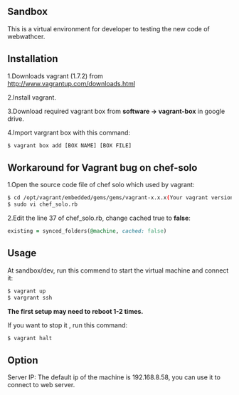Sandbox
---

This is a virtual environment for developer to testing the new code of webwathcer.

Installation
---
1.Downloads vagrant (1.7.2) from http://www.vagrantup.com/downloads.html 

2.Install vagrant.

3.Download required vagrant box from **software -> vagrant-box** in google drive.

4.Import vargrant box with this command:
```bash
$ vagrant box add [BOX NAME] [BOX FILE]
```

Workaround for Vagrant bug on chef-solo
---
1.Open the source code file of chef solo which used by vagrant:
```bash
$ cd /opt/vagrant/embedded/gems/gems/vagrant-x.x.x(Your vagrant version number)/plugins/provisioners/chef/provisioner
$ sudo vi chef_solo.rb
```

2.Edit the line 37 of chef_solo.rb, change cached true to **false**:
```ruby
existing = synced_folders(@machine, cached: false)
```


Usage
---
At sandbox/dev, run this commend to start the virtual machine and connect it:
```bash
$ vagrant up
$ vargrant ssh
```
**The first setup may need to reboot 1-2 times.**

If you want to stop it , run this command:
```bash
$ vagrant halt
``` 

Option
---
Server IP:
The default ip of the machine is 192.168.8.58, you can use it to connect to web server.